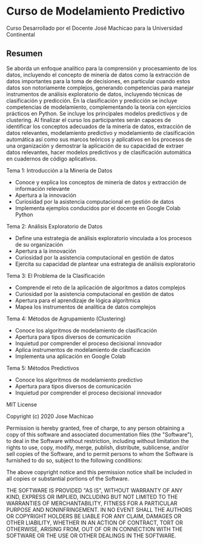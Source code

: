 # Curso de Modelamiento Predictivo
Curso Desarrollado por el Docente José Machicao para la Universidad Continental
## Resumen
Se aborda un enfoque analítico para la comprensión y procesamiento de los datos, incluyendo el concepto de minería de datos como la extracción de datos importantes para la toma de decisiones, en particular cuando estos datos son notoriamente complejos, generando competencias para manejar instrumentos de análisis exploratorio de datos, incluyendo técnicas de clasificación y predicción. En la clasificación y predicción se incluye competencias de modelamiento, complementando la teoría con ejercicios prácticos en Python. Se incluye los principales modelos predictivos y de clustering.
Al finalizar el curso los participantes serán capaces de identificar los conceptos adecuados de la minería de datos, extracción de datos relevantes, modelamiento predictivo y modelamiento de clasificación automática así como sus marcos teóricos y aplicativos en los procesos de una organización y demostrar la aplicación de su capacidad de extraer datos relevantes, hacer modelos predictivos y de clasificación automática en cuadernos de código aplicativos.

Tema 1: Introducción a la Minería de Datos	
* Conoce y explica los conceptos de minería de datos y extracción de información relevante	
* Apertura a la innovación
* Curiosidad por la asistencia computacional en gestión de datos
* Implementa ejemplos conducidos por el docente en Google Colab Python	

Tema 2: Análisis Exploratorio de Datos	
* Define una estrategia de análisis exploratorio vinculada a los procesos de su organización	
* Apertura a la innovación
* Curiosidad por la asistencia computacional en gestión de datos
* Ejercita su capacidad de plantear una estrategia de análisis exploratorio	

Tema 3: El Problema de la Clasificación	
* Comprende el reto de la aplicación de algoritmos a datos complejos	
* Curiosidad por la asistencia computacional en gestión de datos
* Apertura para el aprendizaje de lógica algorítmica
* Mapea los instrumentos de analítica de datos complejos	

Tema 4: Métodos de Agrupamiento (Clustering)	
* Conoce los algoritmos de modelamiento de clasificación	
* Apertura para tipos diversos de comunicación
* Inquietud por comprender el proceso decisional innovador	
* Aplica instrumentos de modelamiento de clasificación	
* Implementa una aplicación en Google Colab	

Tema 5: Métodos Predictivos	
* Conoce los algoritmos de modelamiento predictivo	
* Apertura para tipos diversos de comunicación
* Inquietud por comprender el proceso decisional innovador


MIT License

Copyright (c) 2020 Jose Machicao

Permission is hereby granted, free of charge, to any person obtaining a copy
of this software and associated documentation files (the "Software"), to deal
in the Software without restriction, including without limitation the rights
to use, copy, modify, merge, publish, distribute, sublicense, and/or sell
copies of the Software, and to permit persons to whom the Software is
furnished to do so, subject to the following conditions:

The above copyright notice and this permission notice shall be included in all
copies or substantial portions of the Software.

THE SOFTWARE IS PROVIDED "AS IS", WITHOUT WARRANTY OF ANY KIND, EXPRESS OR
IMPLIED, INCLUDING BUT NOT LIMITED TO THE WARRANTIES OF MERCHANTABILITY,
FITNESS FOR A PARTICULAR PURPOSE AND NONINFRINGEMENT. IN NO EVENT SHALL THE
AUTHORS OR COPYRIGHT HOLDERS BE LIABLE FOR ANY CLAIM, DAMAGES OR OTHER
LIABILITY, WHETHER IN AN ACTION OF CONTRACT, TORT OR OTHERWISE, ARISING FROM,
OUT OF OR IN CONNECTION WITH THE SOFTWARE OR THE USE OR OTHER DEALINGS IN THE
SOFTWARE.


